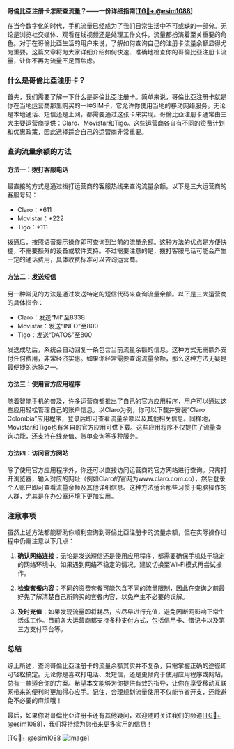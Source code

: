 **哥倫比亞注册卡怎麽查流量？——一份详细指南[[TG💪+ @esim1088](https://t.me/s/esim1088)]**

在当今数字化的时代，手机流量已经成为了我们日常生活中不可或缺的一部分。无论是浏览社交媒体、观看在线视频还是处理工作文件，流量都扮演着至关重要的角色。对于在哥倫比亞生活的用户来说，了解如何查询自己的注册卡流量余额显得尤为重要。这篇文章将为大家详细介绍如何快速、准确地检查你的哥倫比亞注册卡流量，让你不再为流量不足而焦虑。

### 什么是哥倫比亞注册卡？

首先，我们需要了解一下什么是哥倫比亞注册卡。简单来说，哥倫比亞注册卡就是你在当地运营商那里购买的一种SIM卡，它允许你使用当地的移动网络服务。无论是本地通话、短信还是上网，都需要通过这张卡来实现。哥倫比亞注册卡通常由三大主要运营商提供：Claro、Movistar和Tigo。这些运营商各自有不同的资费计划和优惠政策，因此选择适合自己的运营商非常重要。

### 查询流量余额的方法

#### 方法一：拨打客服电话

最直接的方式是通过拨打运营商的客服热线来查询流量余额。以下是三大运营商的客服号码：

- Claro：*611
- Movistar：*222
- Tigo：*111

拨通后，按照语音提示操作即可查询到当前的流量余额。这种方法的优点是方便快捷，不需要额外的设备或软件支持。不过需要注意的是，拨打客服电话可能会产生一定的通话费用，具体收费标准可以咨询运营商。

#### 方法二：发送短信

另一种常见的方法是通过发送特定的短信代码来查询流量余额。以下是三大运营商的具体指令：

- Claro：发送“MI”至8338
- Movistar：发送“INFO”至800
- Tigo：发送“DATOS”至800

发送成功后，系统会自动回复一条包含当前流量余额的信息。这种方式无需额外支付任何费用，非常经济实惠。如果你经常需要查询流量余额，那么这种方法无疑是最便捷的选择之一。

#### 方法三：使用官方应用程序

随着智能手机的普及，许多运营商都推出了自己的官方应用程序，用户可以通过这些应用轻松管理自己的账户信息。以Claro为例，你可以下载并安装“Claro Colombia”应用程序，登录后即可查看流量余额以及其他相关信息。同样地，Movistar和Tigo也有各自的官方应用可供下载。这些应用程序不仅提供了流量查询功能，还支持在线充值、账单查询等多种服务。

#### 方法四：访问官方网站

除了使用官方应用程序外，你还可以直接访问运营商的官方网站进行查询。只需打开浏览器，输入对应的网址（例如Claro的官网为www.claro.com.co），然后登录个人账户即可查看流量余额及其他详细信息。这种方法适合那些习惯于电脑操作的人群，尤其是在办公室环境下更加实用。

### 注意事项

虽然上述方法都能帮助你顺利查询到哥倫比亞注册卡的流量余额，但在实际操作过程中仍需注意以下几点：

1. **确认网络连接**：无论是发送短信还是使用应用程序，都需要确保手机处于稳定的网络环境中。如果遇到网络不稳定的情况，建议切换至Wi-Fi模式再尝试操作。
   
2. **检查套餐内容**：不同的资费套餐可能包含不同的流量限制，因此在查询之前最好先了解清楚自己所购买的套餐内容，以免产生不必要的误解。

3. **及时充值**：如果发现流量即将耗尽，应尽早进行充值，避免因断网影响正常生活或工作。目前各大运营商都支持多种支付方式，包括信用卡、借记卡以及第三方支付平台等。

### 总结

综上所述，查询哥倫比亞注册卡的流量余额其实并不复杂，只需掌握正确的途径即可轻松搞定。无论你是喜欢打电话、发短信，还是更倾向于使用应用程序或网站，总有一款适合你的方案。希望本文能够为你提供有效的指导，让你在享受移动互联网带来的便利时更加得心应手。记住，合理规划流量使用不仅能节省开支，还能避免不必要的麻烦哦！

最后，如果你对哥倫比亞注册卡还有其他疑问，欢迎随时关注我们的频道[[TG💪+ @esim1088](https://t.me/s/esim1088)]，我们将持续为您带来更多实用的信息！ 

[[TG💪+ @esim1088](https://t.me/s/esim1088) ![Image](https://i.postimg.cc/4NQfJmqS/Snipaste-2025-05-13-00-14-12.png)]